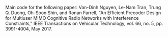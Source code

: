 Main code for the following paper: 
Van-Dinh Nguyen, Le-Nam Tran, Trung Q. Duong, Oh-Soon Shin, and Ronan Farrell,
"An Efficient Precoder Design for Multiuser MIMO Cognitive Radio Networks with Interference Constraints," 
IEEE Transactions on Vehicular Technology, vol. 66, no. 5, pp. 3991-4004, May 2017.
